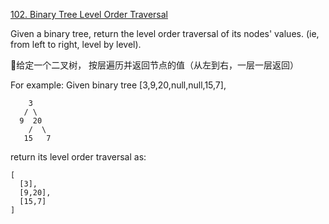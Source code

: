 [102. Binary Tree Level Order Traversal](https://leetcode.com/problems/binary-tree-level-order-traversal/description/)

Given a binary tree, return the level order traversal of its nodes' values. (ie, from left to right, level by level).

给定一个二叉树， 按层遍历并返回节点的值（从左到右，一层一层返回）

For example:
Given binary tree [3,9,20,null,null,15,7],

```
    3
   / \
  9  20
    /  \
   15   7
```

return its level order traversal as:
```
[
  [3],
  [9,20],
  [15,7]
]
```